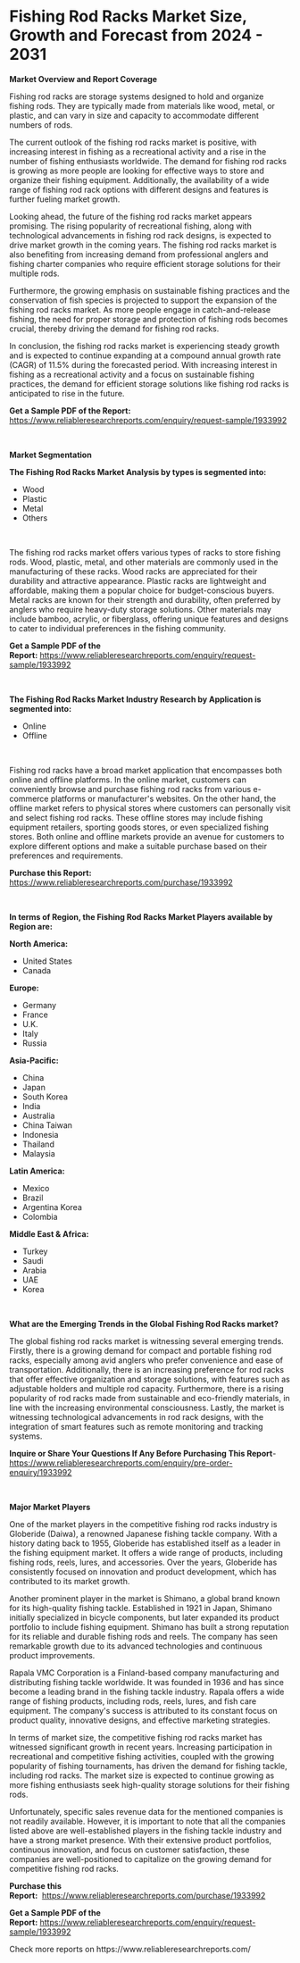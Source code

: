 <p><h1>Fishing Rod Racks Market Size, Growth and Forecast from 2024 - 2031</h1></p><p><strong>Market Overview and Report Coverage</strong></p>
<p><p>Fishing rod racks are storage systems designed to hold and organize fishing rods. They are typically made from materials like wood, metal, or plastic, and can vary in size and capacity to accommodate different numbers of rods.</p><p>The current outlook of the fishing rod racks market is positive, with increasing interest in fishing as a recreational activity and a rise in the number of fishing enthusiasts worldwide. The demand for fishing rod racks is growing as more people are looking for effective ways to store and organize their fishing equipment. Additionally, the availability of a wide range of fishing rod rack options with different designs and features is further fueling market growth.</p><p>Looking ahead, the future of the fishing rod racks market appears promising. The rising popularity of recreational fishing, along with technological advancements in fishing rod rack designs, is expected to drive market growth in the coming years. The fishing rod racks market is also benefiting from increasing demand from professional anglers and fishing charter companies who require efficient storage solutions for their multiple rods.</p><p>Furthermore, the growing emphasis on sustainable fishing practices and the conservation of fish species is projected to support the expansion of the fishing rod racks market. As more people engage in catch-and-release fishing, the need for proper storage and protection of fishing rods becomes crucial, thereby driving the demand for fishing rod racks.</p><p>In conclusion, the fishing rod racks market is experiencing steady growth and is expected to continue expanding at a compound annual growth rate (CAGR) of 11.5% during the forecasted period. With increasing interest in fishing as a recreational activity and a focus on sustainable fishing practices, the demand for efficient storage solutions like fishing rod racks is anticipated to rise in the future.</p></p>
<p><strong>Get a Sample PDF of the Report:</strong> <a href="https://www.reliableresearchreports.com/enquiry/request-sample/1933992">https://www.reliableresearchreports.com/enquiry/request-sample/1933992</a></p>
<p>&nbsp;</p>
<p><strong>Market Segmentation</strong></p>
<p><strong>The Fishing Rod Racks Market Analysis by types is segmented into:</strong></p>
<p><ul><li>Wood</li><li>Plastic</li><li>Metal</li><li>Others</li></ul></p>
<p>&nbsp;</p>
<p><p>The fishing rod racks market offers various types of racks to store fishing rods. Wood, plastic, metal, and other materials are commonly used in the manufacturing of these racks. Wood racks are appreciated for their durability and attractive appearance. Plastic racks are lightweight and affordable, making them a popular choice for budget-conscious buyers. Metal racks are known for their strength and durability, often preferred by anglers who require heavy-duty storage solutions. Other materials may include bamboo, acrylic, or fiberglass, offering unique features and designs to cater to individual preferences in the fishing community.</p></p>
<p><strong>Get a Sample PDF of the Report:</strong>&nbsp;<a href="https://www.reliableresearchreports.com/enquiry/request-sample/1933992">https://www.reliableresearchreports.com/enquiry/request-sample/1933992</a></p>
<p>&nbsp;</p>
<p><strong>The Fishing Rod Racks Market Industry Research by Application is segmented into:</strong></p>
<p><ul><li>Online</li><li>Offline</li></ul></p>
<p>&nbsp;</p>
<p><p>Fishing rod racks have a broad market application that encompasses both online and offline platforms. In the online market, customers can conveniently browse and purchase fishing rod racks from various e-commerce platforms or manufacturer's websites. On the other hand, the offline market refers to physical stores where customers can personally visit and select fishing rod racks. These offline stores may include fishing equipment retailers, sporting goods stores, or even specialized fishing stores. Both online and offline markets provide an avenue for customers to explore different options and make a suitable purchase based on their preferences and requirements.</p></p>
<p><strong>Purchase this Report:</strong>&nbsp; <a href="https://www.reliableresearchreports.com/purchase/1933992">https://www.reliableresearchreports.com/purchase/1933992</a></p>
<p>&nbsp;</p>
<p><strong>In terms of Region, the Fishing Rod Racks Market Players available by Region are:</strong></p>
<p>
    <p> <strong> North America: </strong>
        <ul>
            <li>United States</li>
            <li>Canada</li>
        </ul>
        </p> 
    <p> <strong> Europe: </strong>
        <ul>
            <li>Germany</li>
            <li>France</li>
            <li>U.K.</li>
            <li>Italy</li>
            <li>Russia</li>
        </ul>
        </p> 
    <p> <strong> Asia-Pacific: </strong>
        <ul>
            <li>China</li>
            <li>Japan</li>
            <li>South Korea</li>
            <li>India</li>
            <li>Australia</li>
            <li>China Taiwan</li>
            <li>Indonesia</li>
            <li>Thailand</li>
            <li>Malaysia</li>
        </ul>
        </p> 
    <p> <strong> Latin America: </strong>
        <ul>
            <li>Mexico</li>
            <li>Brazil</li>
            <li>Argentina Korea</li>
            <li>Colombia</li>
        </ul>
        </p> 
    <p> <strong> Middle East & Africa: </strong>
        <ul>
            <li>Turkey</li>
            <li>Saudi</li>
            <li>Arabia</li>
            <li>UAE</li>
            <li>Korea</li>
        </ul>
    </p>
    </p>
<p>&nbsp;</p>
<p><strong>What are the Emerging Trends in the Global Fishing Rod Racks market?</strong></p>
<p><p>The global fishing rod racks market is witnessing several emerging trends. Firstly, there is a growing demand for compact and portable fishing rod racks, especially among avid anglers who prefer convenience and ease of transportation. Additionally, there is an increasing preference for rod racks that offer effective organization and storage solutions, with features such as adjustable holders and multiple rod capacity. Furthermore, there is a rising popularity of rod racks made from sustainable and eco-friendly materials, in line with the increasing environmental consciousness. Lastly, the market is witnessing technological advancements in rod rack designs, with the integration of smart features such as remote monitoring and tracking systems.</p></p>
<p><strong>Inquire or Share Your Questions If Any Before Purchasing This Report</strong>- <a href="https://www.reliableresearchreports.com/enquiry/pre-order-enquiry/1933992">https://www.reliableresearchreports.com/enquiry/pre-order-enquiry/1933992</a></p>
<p>&nbsp;</p>
<p><strong>Major Market Players</strong></p>
<p><p>One of the market players in the competitive fishing rod racks industry is Globeride (Daiwa), a renowned Japanese fishing tackle company. With a history dating back to 1955, Globeride has established itself as a leader in the fishing equipment market. It offers a wide range of products, including fishing rods, reels, lures, and accessories. Over the years, Globeride has consistently focused on innovation and product development, which has contributed to its market growth.</p><p>Another prominent player in the market is Shimano, a global brand known for its high-quality fishing tackle. Established in 1921 in Japan, Shimano initially specialized in bicycle components, but later expanded its product portfolio to include fishing equipment. Shimano has built a strong reputation for its reliable and durable fishing rods and reels. The company has seen remarkable growth due to its advanced technologies and continuous product improvements.</p><p>Rapala VMC Corporation is a Finland-based company manufacturing and distributing fishing tackle worldwide. It was founded in 1936 and has since become a leading brand in the fishing tackle industry. Rapala offers a wide range of fishing products, including rods, reels, lures, and fish care equipment. The company's success is attributed to its constant focus on product quality, innovative designs, and effective marketing strategies.</p><p>In terms of market size, the competitive fishing rod racks market has witnessed significant growth in recent years. Increasing participation in recreational and competitive fishing activities, coupled with the growing popularity of fishing tournaments, has driven the demand for fishing tackle, including rod racks. The market size is expected to continue growing as more fishing enthusiasts seek high-quality storage solutions for their fishing rods.</p><p>Unfortunately, specific sales revenue data for the mentioned companies is not readily available. However, it is important to note that all the companies listed above are well-established players in the fishing tackle industry and have a strong market presence. With their extensive product portfolios, continuous innovation, and focus on customer satisfaction, these companies are well-positioned to capitalize on the growing demand for competitive fishing rod racks.</p></p>
<p><strong>Purchase this Report:</strong>&nbsp;&nbsp;<a href="https://www.reliableresearchreports.com/purchase/1933992">https://www.reliableresearchreports.com/purchase/1933992</a></p>
<p></p>
<p><strong>Get a Sample PDF of the Report:</strong>&nbsp;<a href="https://www.reliableresearchreports.com/enquiry/request-sample/1933992">https://www.reliableresearchreports.com/enquiry/request-sample/1933992</a></p>
<p>Check more reports on https://www.reliableresearchreports.com/</p>